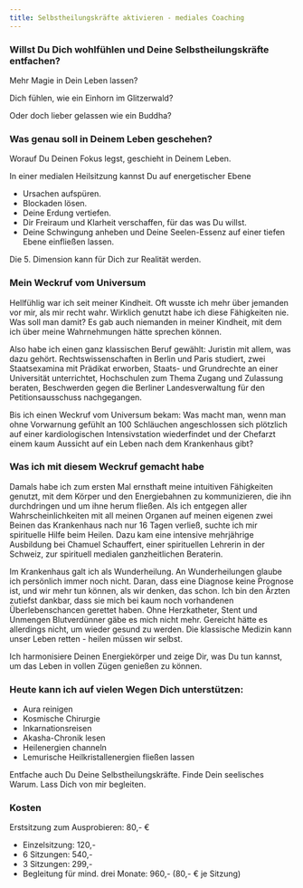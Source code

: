 ```yaml
---
title: Selbstheilungskräfte aktivieren - mediales Coaching
---
```


### Willst Du Dich wohlfühlen und Deine Selbstheilungskräfte entfachen? 
Mehr Magie in Dein Leben lassen? 

Dich fühlen, wie ein Einhorn im Glitzerwald? 

Oder doch lieber gelassen wie ein Buddha? 

### Was genau soll in Deinem Leben geschehen?
Worauf Du Deinen Fokus legst, geschieht in Deinem Leben. 

In einer medialen Heilsitzung kannst Du auf energetischer Ebene
- Ursachen aufspüren.
- Blockaden lösen.
- Deine Erdung vertiefen.
- Dir Freiraum und Klarheit verschaffen, für das was Du willst.
- Deine Schwingung anheben und Deine Seelen-Essenz auf einer tiefen Ebene einfließen lassen.

Die 5. Dimension kann für Dich zur Realität werden. 

### Mein Weckruf vom Universum
Hellfühlig war ich seit meiner Kindheit. Oft wusste ich mehr über jemanden vor mir, als mir recht wahr. Wirklich genutzt habe ich diese Fähigkeiten nie. Was soll man damit? Es gab auch niemanden in meiner Kindheit, mit dem ich über meine Wahrnehmungen hätte sprechen können. 

Also habe ich einen ganz klassischen Beruf gewählt: Juristin mit allem, was dazu gehört. Rechtswissenschaften in Berlin und Paris studiert, zwei Staatsexamina mit Prädikat erworben, Staats- und Grundrechte an einer Universität unterrichtet, Hochschulen zum Thema Zugang und Zulassung beraten, Beschwerden gegen die Berliner Landesverwaltung für den Petitionsausschuss nachgegangen.  

Bis ich einen Weckruf vom Universum bekam: Was macht man, wenn man ohne Vorwarnung gefühlt an 100 Schläuchen angeschlossen sich plötzlich auf einer kardiologischen Intensivstation wiederfindet und der Chefarzt einem kaum Aussicht auf ein Leben nach dem Krankenhaus gibt? 

### Was ich mit diesem Weckruf gemacht habe
Damals habe ich zum ersten Mal ernsthaft meine intuitiven Fähigkeiten genutzt, mit dem Körper und den Energiebahnen zu kommunizieren, die ihn durchdringen und um ihne herum fließen. Als ich entgegen aller Wahrscheinlichkeiten mit all meinen Organen auf meinen eigenen zwei Beinen das Krankenhaus nach nur 16 Tagen verließ, suchte ich mir spirituelle Hilfe beim Heilen. 
Dazu kam eine intensive mehrjährige Ausbildung bei Chamuel Schauffert, einer spirituellen Lehrerin in der Schweiz, zur spirituell medialen ganzheitlichen Beraterin.

Im Krankenhaus galt ich als Wunderheilung. An Wunderheilungen glaube ich persönlich immer noch nicht. Daran, dass eine Diagnose keine Prognose ist, und wir mehr tun können, als wir denken, das schon. Ich bin den Ärzten zutiefst dankbar, dass sie mich bei kaum noch vorhandenen Überlebenschancen gerettet haben. Ohne Herzkatheter, Stent und Unmengen Blutverdünner gäbe es mich nicht mehr. Gereicht hätte es allerdings nicht, um wieder gesund zu werden. Die klassische Medizin kann unser Leben retten - heilen müssen wir selbst. 

Ich harmonisiere Deinen Energiekörper und zeige Dir, was Du tun kannst, um das Leben in vollen Zügen genießen zu können.  

### Heute kann ich auf vielen Wegen Dich unterstützen: 
- Aura reinigen
- Kosmische Chirurgie
- Inkarnationsreisen
- Akasha-Chronik lesen
- Heilenergien channeln
- Lemurische Heilkristallenergien fließen lassen

Entfache auch Du Deine Selbstheilungskräfte. Finde Dein seelisches Warum. Lass Dich von mir begleiten. 

### Kosten
Erstsitzung zum Ausprobieren: 80,- €
- Einzelsitzung: 120,-
- 6 Sitzungen: 540,-
- 3 Sitzungen: 299,-
- Begleitung für mind. drei Monate: 960,- (80,- € je Sitzung) 


